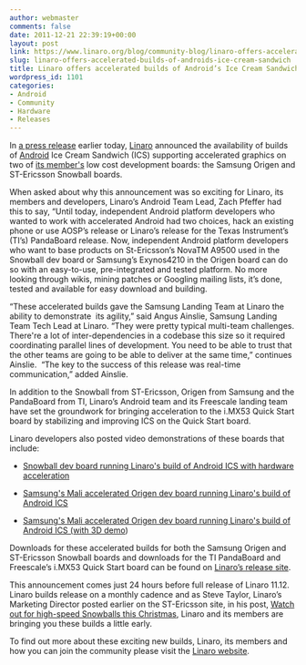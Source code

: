 ```yaml
---
author: webmaster
comments: false
date: 2011-12-21 22:39:19+00:00
layout: post
link: https://www.linaro.org/blog/community-blog/linaro-offers-accelerated-builds-of-androids-ice-cream-sandwich/
slug: linaro-offers-accelerated-builds-of-androids-ice-cream-sandwich
title: Linaro offers accelerated builds of Android’s Ice Cream Sandwich
wordpress_id: 1101
categories:
- Android
- Community
- Hardware
- Releases
---
```


In [a press release](http://www.linaro.org/accelerated-builds-of-android-ice-cream-sandwich-now-available-on-linaro-member-boards/) earlier today, [Linaro](http://www.linaro.org/) announced the availability of builds of [Android](http://www.android.com/) Ice Cream Sandwich (ICS) supporting accelerated graphics on two of [its member's](http://www.linaro.org/members/) low cost development boards: the Samsung Origen and ST-Ericsson Snowball boards.

When asked about why this announcement was so exciting for Linaro, its members and developers, Linaro’s Android Team Lead, Zach Pfeffer had this to say, “Until today, independent Android platform developers who wanted to work with accelerated Android had two choices, hack an existing phone or use AOSP’s release or Linaro’s release for the Texas Instrument’s (TI’s) PandaBoard release. Now, independent Android platform developers who want to base products on St-Ericsson’s NovaTM A9500 used in the Snowball dev board or Samsung’s Exynos4210 in the Origen board can do so with an easy-to-use, pre-integrated and tested platform. No more looking through wikis, mining patches or Googling mailing lists, it’s done, tested and available for easy download and building.

“These accelerated builds gave the Samsung Landing Team at Linaro the ability to demonstrate  its agility,” said Angus Ainslie, Samsung Landing Team Tech Lead at Linaro. “They were pretty typical multi-team challenges. There're a lot of inter-dependencies in a codebase this size so it required coordinating parallel lines of development. You need to be able to trust that the other teams are going to be able to deliver at the same time,” continues Ainslie.  “The key to the success of this release was real-time communication,” added Ainslie.

In addition to the Snowball from ST-Ericsson, Origen from Samsung and the PandaBoard from TI, Linaro’s Android team and its Freescale landing team have set the groundwork for bringing acceleration to the i.MX53 Quick Start board by stabilizing and improving ICS on the Quick Start board.

Linaro developers also posted video demonstrations of these boards that include:



	
  * [Snowball dev board running Linaro's build of Android ICS with hardware acceleration](http://youtu.be/XPFy2MFbUys)

	
  * [Samsung's Mali accelerated Origen dev board running Linaro's build of Android ICS](http://youtu.be/whpaltVa3pQ)

	
  * [Samsung's Mali accelerated Origen dev board running Linaro's build of Android ICS (with 3D demo](http://youtu.be/7_MCLKmXDFA))


Downloads for these accelerated builds for both the Samsung Origen and ST-Ericsson Snowball boards and downloads for the TI PandaBoard and Freescale’s i.MX53 Quick Start board can be found on [Linaro’s release site](http://releases.linaro.org/).

This announcement comes just 24 hours before full release of Linaro 11.12. Linaro builds release on a monthly cadence and as Steve Taylor, Linaro’s Marketing Director posted earlier on the ST-Ericsson site, in his post, [Watch out for high-speed Snowballs this Christmas](http://blog.stericsson.com/blog/2011/12/st-ericsson-general/watch-out-for-high-speed-snowballs-this-christmas/), Linaro and its members are bringing you these builds a little early.

To find out more about these exciting new builds, Linaro, its members and how you can join the community please visit the [Linaro website](http://www.linaro.org/).
